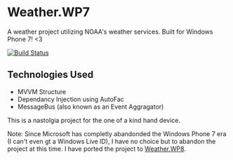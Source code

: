 # Weather.WP7
A weather project utilizing NOAA's weather services. Built for Windows Phone 7! <3

[![Build Status](https://dynamensions.visualstudio.com/_apis/public/build/definitions/6706961f-6665-4ef8-9a59-062cef5474a5/8/badge)](https://dynamensions.visualstudio.com/_apis/public/build/definitions/6706961f-6665-4ef8-9a59-062cef5474a5/8/badge)

## Technologies Used
- MVVM Structure
- Dependancy Injection using AutoFac
- MessageBus (also known as an Event Aggragator)

This is a nastolgia project for the one of a kind hand device.

Note: Since Microsoft has completly abandonded the Windows Phone 7 era (I can't even gt a Windows Live ID), I have no choice but to abandon the project at this time. I have ported the project to [Weather.WP8](https://github.com/RyanThiele/Weather.WP7).
